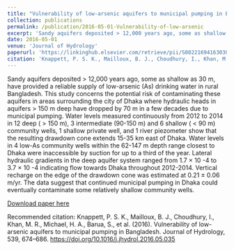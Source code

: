 ```yaml
---
title: "Vulnerability of low-arsenic aquifers to municipal pumping in Bangladesh"
collection: publications
permalink: /publication/2016-05-01-Vulnerability-of-low-arsenic
excerpt: 'Sandy aquifers deposited > 12,000 years ago, some as shallow as 30 m, have provided a reliable supply of low-arsenic (As) drinking water in rural Bangladesh. This study concerns the potential risk of contaminating these aquifers in areas surrounding the city of Dhaka where hydraulic heads in aquifers > 150 m deep have dropped by 70 m in a few decades due to municipal pumping. Water levels measured continuously from 2012 to 2014 in 12 deep ( > 150 m), 3 intermediate (90-150 m) and 6 shallow ( < 90 m) community wells, 1 shallow private well, and 1 river piezometer show that the resulting drawdown cone extends 15-35 km east of Dhaka. Water levels in 4 low-As community wells within the 62-147 m depth range closest to Dhaka were inaccessible by suction for up to a third of the year. Lateral hydraulic gradients in the deep aquifer system ranged from 1.7 × 10 -4 to 3.7 × 10 -4 indicating flow towards Dhaka throughout 2012-2014. Vertical recharge on the edge of the drawdown cone was estimated at 0.21 ± 0.06 m/yr. The data suggest that continued municipal pumping in Dhaka could eventually contaminate some relatively shallow community wells.'
date: 2016-05-01
venue: 'Journal of Hydrology'
paperurl: '﻿https://linkinghub.elsevier.com/retrieve/pii/S002216941630302X'
citation: '﻿Knappett, P. S. K., Mailloux, B. J., Choudhury, I., Khan, M. R., Michael, H. A., Barua, S., et al. (2016). Vulnerability of low-arsenic aquifers to municipal pumping in Bangladesh. Journal of Hydrology, 539, 674–686. https://doi.org/10.1016/j.jhydrol.2016.05.035'
---
```

Sandy aquifers deposited > 12,000 years ago, some as shallow as 30 m, have provided a reliable supply of low-arsenic (As) drinking water in rural Bangladesh. This study concerns the potential risk of contaminating these aquifers in areas surrounding the city of Dhaka where hydraulic heads in aquifers > 150 m deep have dropped by 70 m in a few decades due to municipal pumping. Water levels measured continuously from 2012 to 2014 in 12 deep ( > 150 m), 3 intermediate (90-150 m) and 6 shallow ( < 90 m) community wells, 1 shallow private well, and 1 river piezometer show that the resulting drawdown cone extends 15-35 km east of Dhaka. Water levels in 4 low-As community wells within the 62-147 m depth range closest to Dhaka were inaccessible by suction for up to a third of the year. Lateral hydraulic gradients in the deep aquifer system ranged from 1.7 × 10 -4 to 3.7 × 10 -4 indicating flow towards Dhaka throughout 2012-2014. Vertical recharge on the edge of the drawdown cone was estimated at 0.21 ± 0.06 m/yr. The data suggest that continued municipal pumping in Dhaka could eventually contaminate some relatively shallow community wells.

[Download paper here](﻿https://linkinghub.elsevier.com/retrieve/pii/S002216941630302X)

Recommended citation: ﻿Knappett, P. S. K., Mailloux, B. J., Choudhury, I., Khan, M. R., Michael, H. A., Barua, S., et al. (2016). Vulnerability of low-arsenic aquifers to municipal pumping in Bangladesh. Journal of Hydrology, 539, 674–686. https://doi.org/10.1016/j.jhydrol.2016.05.035